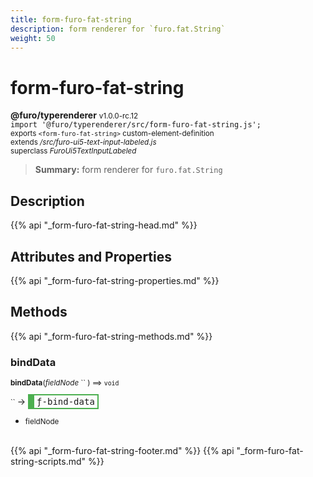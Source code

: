 ```yaml
---
title: form-furo-fat-string
description: form renderer for `furo.fat.String`
weight: 50
---
```


# form-furo-fat-string
**@furo/typerenderer** <small>v1.0.0-rc.12</small>
<br>`import '@furo/typerenderer/src/form-furo-fat-string.js';`<small>
<br>exports `<form-furo-fat-string>` custom-element-definition
<br>extends */src/furo-ui5-text-input-labeled.js*
<br>superclass *FuroUi5TextInputLabeled*</small>

> **Summary:** form renderer for `furo.fat.String`

## Description



{{% api "_form-furo-fat-string-head.md" %}}

## Attributes and Properties
{{% api "_form-furo-fat-string-properties.md" %}}




## Methods
{{% api "_form-furo-fat-string-methods.md" %}}


### **bindData**
<small>**bindData**(*fieldNode* `` ) ⟹ `void`</small>

<small>`` </small> →
<span  style="border-width:2px 2px 2px 10px; border-style: solid;border-color:  rgb(76, 175, 80);font-family:monospace; padding:2px 4px;">ƒ-bind-data</span>



- <small>fieldNode </small>
<br><br>




{{% api "_form-furo-fat-string-footer.md" %}}
{{% api "_form-furo-fat-string-scripts.md" %}}

